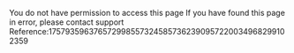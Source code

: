 You do not have permission to access this page If you have found this page in error, please contact support Reference:1757935963765729985573245857362390957220034968299102359